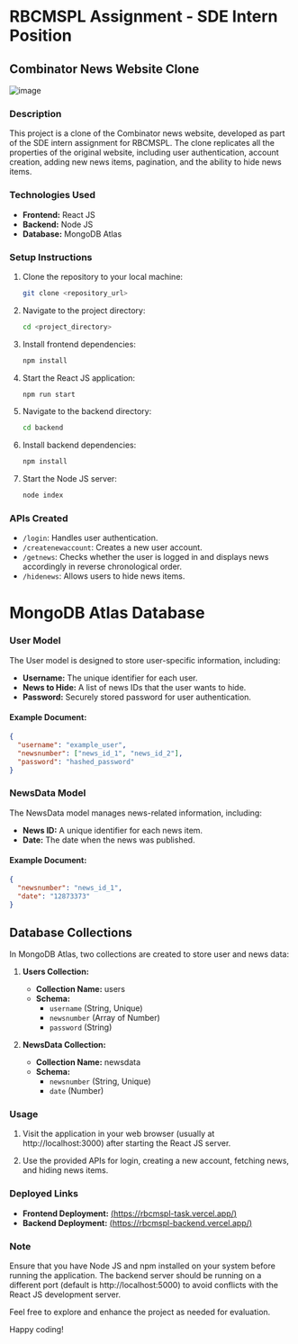 # RBCMSPL Assignment - SDE Intern Position

## Combinator News Website Clone
![image](https://github.com/Sar-thak-3/RBCMSPL-Task/assets/100359818/00ce2207-a7b4-49fe-8f29-b880552ae158)


### Description

This project is a clone of the Combinator news website, developed as part of the SDE intern assignment for RBCMSPL. The clone replicates all the properties of the original website, including user authentication, account creation, adding new news items, pagination, and the ability to hide news items.

### Technologies Used

- **Frontend:** React JS
- **Backend:** Node JS
- **Database:** MongoDB Atlas

### Setup Instructions

1. Clone the repository to your local machine:

    ```bash
    git clone <repository_url>
    ```

2. Navigate to the project directory:

    ```bash
    cd <project_directory>
    ```

3. Install frontend dependencies:

    ```bash
    npm install
    ```

4. Start the React JS application:

    ```bash
    npm run start
    ```

5. Navigate to the backend directory:

    ```bash
    cd backend
    ```

6. Install backend dependencies:

    ```bash
    npm install
    ```

7. Start the Node JS server:

    ```bash
    node index
    ```

### APIs Created

- `/login`: Handles user authentication.
- `/createnewaccount`: Creates a new user account.
- `/getnews`: Checks whether the user is logged in and displays news accordingly in reverse chronological order.
- `/hidenews`: Allows users to hide news items.

# MongoDB Atlas Database

### User Model

The User model is designed to store user-specific information, including:

- **Username:** The unique identifier for each user.
- **News to Hide:** A list of news IDs that the user wants to hide.
- **Password:** Securely stored password for user authentication.

#### Example Document:

```json
{
  "username": "example_user",
  "newsnumber": ["news_id_1", "news_id_2"],
  "password": "hashed_password"
}
```

### NewsData Model

The NewsData model manages news-related information, including:

- **News ID:** A unique identifier for each news item.
- **Date:** The date when the news was published.

#### Example Document:

```json
{
  "newsnumber": "news_id_1",
  "date": "12873373"
}
```

## Database Collections

In MongoDB Atlas, two collections are created to store user and news data:

1. **Users Collection:**

   - **Collection Name:** users
   - **Schema:**
     - `username` (String, Unique)
     - `newsnumber` (Array of Number)
     - `password` (String)

2. **NewsData Collection:**

   - **Collection Name:** newsdata
   - **Schema:**
     - `newsnumber` (String, Unique)
     - `date` (Number)

### Usage

1. Visit the application in your web browser (usually at http://localhost:3000) after starting the React JS server.

2. Use the provided APIs for login, creating a new account, fetching news, and hiding news items.

### Deployed Links

- **Frontend Deployment:** [(https://rbcmspl-task.vercel.app/)](https://rbcmspl-task.vercel.app/)
- **Backend Deployment:** [(https://rbcmspl-backend.vercel.app/)](https://rbcmspl-backend.vercel.app/)


### Note

Ensure that you have Node JS and npm installed on your system before running the application. The backend server should be running on a different port (default is http://localhost:5000) to avoid conflicts with the React JS development server.

Feel free to explore and enhance the project as needed for evaluation.

Happy coding!

